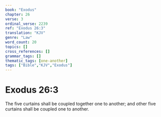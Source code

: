 ```yaml
---
book: "Exodus"
chapter: 26
verse: 3
ordinal_verse: 2239
ref: "Exodus 26:3"
translation: "KJV"
genre: "Law"
word_count: 20
topics: []
cross_references: []
grammar_tags: []
thematic_tags: [one-another]
tags: ["Bible","KJV","Exodus"]
---
```


# Exodus 26:3

The five curtains shall be coupled together one to another; and other five curtains shall be coupled one to another.
